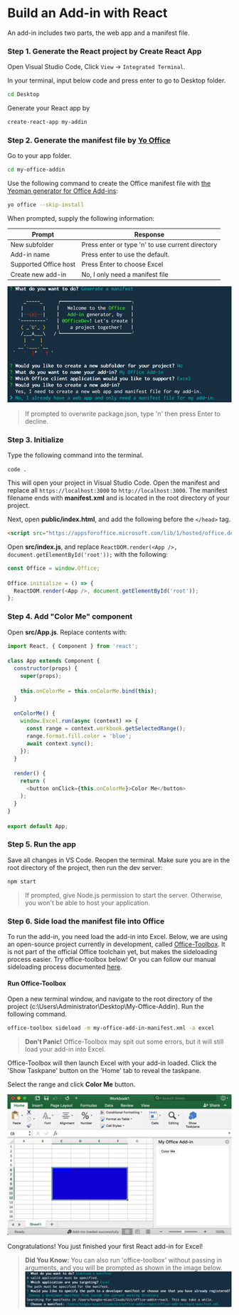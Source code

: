 # Build an Add-in with React

An add-in includes two parts, the web app and a manifest file.

### Step 1. Generate the React project by **Create React App**

Open Visual Studio Code, Click `View` -> `Integrated Terminal`.

In your terminal, input below code and press enter to go to Desktop folder.

```bash
cd Desktop
```

Generate your React app by

```bash
create-react-app my-addin
```


### Step 2. Generate the manifest file by **[Yo Office](https://github.com/OfficeDev/generator-office)**

Go to your app folder.

```bash
cd my-office-addin
```

Use the following command to create the Office manifest file with [the Yeoman generator for Office Add-ins](https://github.com/OfficeDev/generator-office):

```bash
yo office --skip-install
```

When prompted, supply the following information:

|Prompt|Response|
|---|---|
|New subfolder|Press enter or type 'n' to use current directory|
|Add-in name|Press enter to use the default.|
|Supported Office host|Press Enter to choose Excel|
|Create new add-in|No, I only need a manifest file|

![Generate](./img/office-toolbox-generate.png)

> If prompted to overwrite package.json, type 'n' then press Enter to decline.

### Step 3. Initialize

Type the following command into the terminal.

`code .` 

This will open your project in Visual Studio Code. Open the manifest and replace all `https://localhost:3000` to `http://localhost:3000`. The manifest filename ends with **manifest.xml** and is located in the root directory of your project.

Next, open **public/index.html**, and add the following before the `</head>` tag.

```html
<script src="https://appsforoffice.microsoft.com/lib/1/hosted/office.debug.js"></script>
```

Open **src/index.js**, and replace `ReactDOM.render(<App />, document.getElementById('root'));` with the following:

```javascript
const Office = window.Office;

Office.initialize = () => {
  ReactDOM.render(<App />, document.getElementById('root'));
};
```

### Step 4. Add "Color Me" component

Open **src/App.js**. Replace contents with:

```javascript
import React, { Component } from 'react';

class App extends Component {
  constructor(props) {
    super(props);

    this.onColorMe = this.onColorMe.bind(this);
  }

  onColorMe() {
    window.Excel.run(async (context) => {
      const range = context.workbook.getSelectedRange();
      range.format.fill.color = 'blue';
      await context.sync();
    });
  }

  render() {
    return (
      <button onClick={this.onColorMe}>Color Me</button>
    );
  }
}

export default App;
```

### Step 5. Run the app

Save all changes in VS Code. Reopen the terminal. Make sure you are in the root directory of the project, then run the dev server:

```bash
npm start
```

> If prompted, give Node.js permission to start the server. Otherwise, you won't be able to host your application.


### Step 6. Side load the manifest file into Office

To run the add-in, you need load the add-in into Excel. Below, we are using an open-source project currently in development, called [Office-Toolbox](https://github.com/OfficeDev/office-toolbox). It is not part of the official Office toolchain yet, but makes the sideloading process easier. Try office-toolbox below! Or you can follow our manual sideloading process documented [here](https://dev.office.com/docs/add-ins/testing/create-a-network-shared-folder-catalog-for-task-pane-and-content-add-ins).

#### Run Office-Toolbox

Open a new terminal window, and navigate to the root directory of the project (c:\Users\Administrator\Desktop\My-Office-Addin). Run the following command.

```bash
office-toolbox sideload -m my-office-add-in-manifest.xml -a excel
```

> **Don't Panic!** Office-Toolbox may spit out some errors, but it will still load your add-in into Excel.

Office-Toolbox will then launch Excel with your add-in loaded. Click the 'Show Taskpane' button on the 'Home' tab to reveal the taskpane.

Select the range and click **Color Me** button.

![Result](./img/result.png)

Congratulations! You just finished your first React add-in for Excel! 

> **Did You Know:** You can also run 'office-toolbox' without passing in arguments, and you will be prompted as shown in the image below.
![Sideload](./img/office-toolbox-sideload.png)
